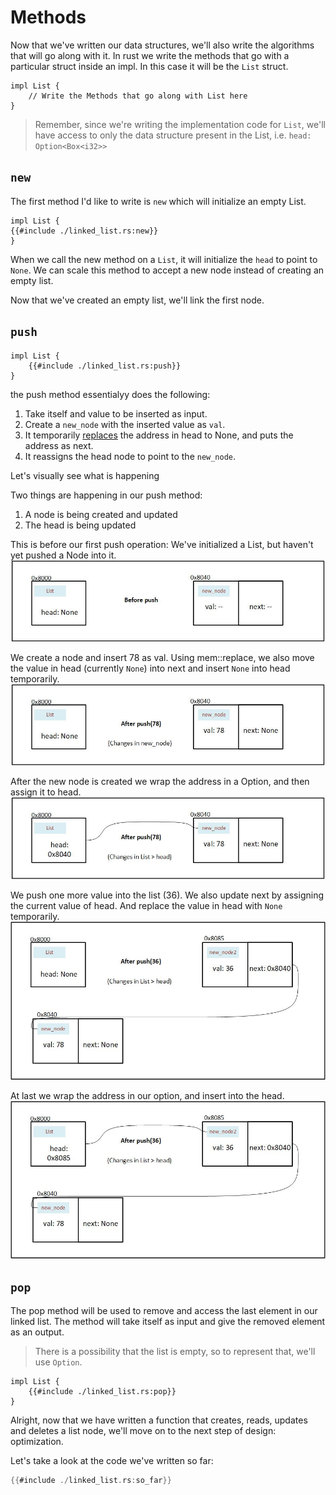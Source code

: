 # Methods

Now that we've written our data structures, we'll also write the algorithms that will go along with it.
In rust we write the methods that go with a particular struct inside an impl. In this case it will be the `List` struct.

```rust,ignore
impl List {
    // Write the Methods that go along with List here
}
```
> Remember, since we're writing the implementation code for `List`, we'll have access to only the data structure present in the List, i.e. `head: Option<Box<i32>>`


## `new`
The first method I'd like to write is `new` which will initialize an empty List.

```rust,ignore
impl List {
{{#include ./linked_list.rs:new}}
}
```
When we call the new method on a `List`, it will initialize the `head` to point to `None`. We can scale this method to accept a new node instead of creating an empty list.

Now that we've created an empty list, we'll link the first node.

## `push`


```rust,ignore
impl List {
    {{#include ./linked_list.rs:push}}
}
```
the push method essentialyy does the following:
1. Take itself and value to be inserted as input.
2. Create a `new_node` with the inserted value as `val`.
3. It temporarily [replaces]([std::mem::replace](https://doc.rust-lang.org/std/mem/fn.replace.html)) the address in head to None, and puts the address as next.
4. It reassigns the head node to point to the `new_node`.

Let's visually see what is happening

Two things are happening in our push method:
1. A node is being created and updated
2. The head is being updated

This is before our first push operation:
We've initialized a List, but haven't yet pushed a Node into it.
![Before Push](./../images/linked_list/list1.jpg)


We create a node and insert 78 as val. Using mem::replace, we also move the value in head (currently `None`) into next and insert `None` into head temporarily.
![Changes in new node](./../images/linked_list/list2.jpg)

After the new node is created we wrap the address in a Option, and then assign it to head.
![Changes in List](./../images/linked_list/list3.jpg)


We push one more value into the list (36). We also update next by assigning the current value of head. And replace the value in head with `None` temporarily.
![Changes in List](./../images/linked_list/list4.jpg)

At last we wrap the address in our option, and insert into the head.
![Changes in List](./../images/linked_list/list5.jpg)


## `pop`
The pop method will be used to remove and access the last element in our linked list.
The method will take itself as input and give the removed element as an output.

> There is a possibility that the list is empty, so to represent that, we'll use `Option`.

```rust,ignore
impl List {
    {{#include ./linked_list.rs:pop}}
}
```

Alright, now that we have written a function that creates, reads, updates and deletes a list node, we'll move on to the next step of design: optimization.

Let's take a look at the code we've written so far:

```rust
{{#include ./linked_list.rs:so_far}}
